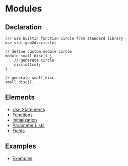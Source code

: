 # Modules

## Declaration

```µCAD,declaration#todo
/// use builtin function circle from standard library
use std::geo2d::circle;

// define custom module circle
module small_disc() {
    // generate circle
    circle(1cm);
}

// generate small_disc
small_disc();
```

## Elements

* [Use Statements](use_statement.md)
* [Functions](functions.md)
* [Initialization](init.md)
* [Parameter Lists](parameter_list.md)
* [Fields](fields.md)

## Examples

* [Examples](EXAMPLES.md)
